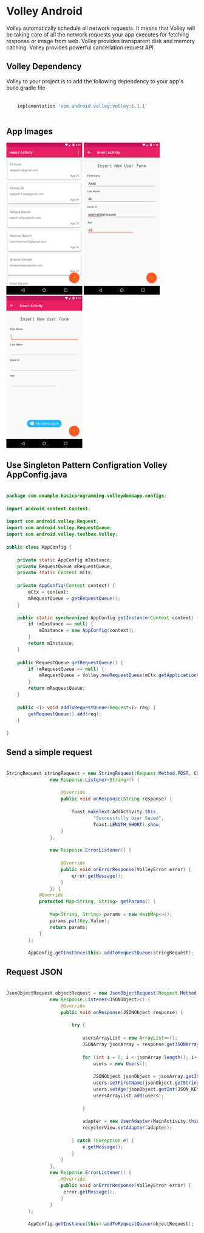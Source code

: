 # Volley Android
Volley automatically schedule all network requests. It means that Volley will be taking care of all the network requests your app executes for fetching response or image from web. Volley provides transparent disk and memory caching. Volley provides powerful cancellation request API

## Volley Dependency
Volley to your project is to add the following dependency to your app's build.gradle file

```build.gradle

    implementation 'com.android.volley:volley:1.1.1'
    
```

## App Images

<p align="left">

  <img src="https://github.com/apppath/volleydemoapp/blob/master/device-home-activity.png" width="200"/>
  <img src="https://github.com/apppath/volleydemoapp/blob/master/device-insert-activity.png" width="200"/>
  <img src="https://github.com/apppath/volleydemoapp/blob/master/device-valid-activity.png" width="200"/>

</p>

## Use Singleton Pattern Configration Volley AppConfig.java
    
```java 

package com.example.basicprogramming.volleydemoapp.configs;

import android.content.Context;

import com.android.volley.Request;
import com.android.volley.RequestQueue;
import com.android.volley.toolbox.Volley;

public class AppConfig {

    private static AppConfig mInstance;
    private RequestQueue mRequestQueue;
    private static Context mCtx;

    private AppConfig(Context context) {
        mCtx = context;
        mRequestQueue = getRequestQueue();
    }

    public static synchronized AppConfig getInstance(Context context) {
        if (mInstance == null) {
            mInstance = new AppConfig(context);
        }
        return mInstance;
    }

    public RequestQueue getRequestQueue() {
        if (mRequestQueue == null) {
            mRequestQueue = Volley.newRequestQueue(mCtx.getApplicationContext());
        }
        return mRequestQueue;
    }

    public <T> void addToRequestQueue(Request<T> req) {
        getRequestQueue().add(req);
    }

}


```

## Send a simple request

```java
  
StringRequest stringRequest = new StringRequest(Request.Method.POST, Constants.BASE_REGISTER_URL,
                new Response.Listener<String>() {

                    @Override
                    public void onResponse(String response) {

                        Toast.makeText(AddActivity.this,
                                "Successfully User Saved",
                                Toast.LENGTH_SHORT).show;
                    }
                },

                new Response.ErrorListener() {

                    @Override
                    public void onErrorResponse(VolleyError error) {
                        error.getMessage();
                    }
                }) {
            @Override
            protected Map<String, String> getParams() {

                Map<String, String> params = new HashMap<>();
                params.put(Key,Value);
                return params;
            }
        };

        AppConfig.getInstance(this).addToRequestQueue(stringRequest);
```
## Request JSON

```java

JsonObjectRequest objectRequest = new JsonObjectRequest(Request.Method.GET, Constants.BASE_USER_LIST_URL, null,
                new Response.Listener<JSONObject>() {
                    @Override
                    public void onResponse(JSONObject response) {

                        try {

                            usersArrayList = new ArrayList<>();
                            JSONArray jsonArray = response.getJSONArray(Constants.KEY_JSON_ARRAY_ROOT_ITEM);

                            for (int i = 0; i < jsonArray.length(); i++) {
                                users = new Users();

                                JSONObject jsonObject = jsonArray.getJSONObject(i);
                                users.setFirstName(jsonObject.getString(JSON_KEY));
                                users.setAge(jsonObject.getInt(JSON_KEY));
                                usersArrayList.add(users);

                            }

                            adapter = new UserAdapter(MainActivity.this, usersArrayList);
                            recyclerView.setAdapter(adapter);

                        } catch (Exception e) {
                            e.getMessage();
                        }
                    }
                },
                new Response.ErrorListener() {
                    @Override
                    public void onErrorResponse(VolleyError error) {
                     error.getMessage();
                    }
                }
        );

        AppConfig.getInstance(this).addToRequestQueue(objectRequest);

```
